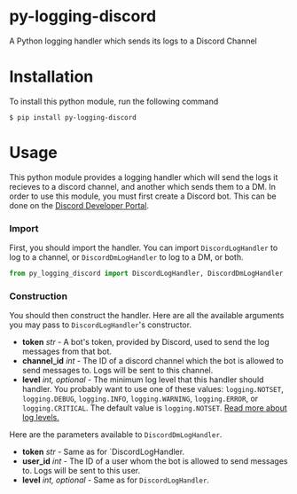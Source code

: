 # py-logging-discord
A Python logging handler which sends its logs to a Discord Channel

# Installation

To install this python module, run the following command

```
$ pip install py-logging-discord
```

# Usage

This python module provides a logging handler which will send the logs it recieves to a discord channel, and another which sends them to a DM. In order to use this module, you must first create a Discord bot. This can be done on the [Discord Developer Portal](https://discord.com/developers/applications).

### Import

First, you should import the handler. You can import `DiscordLogHandler` to log to a channel, or `DiscordDmLogHandler` to log to a DM, or both.

```py
from py_logging_discord import DiscordLogHandler, DiscordDmLogHandler
```

### Construction

You should then construct the handler. Here are all the available arguments you may pass to `DiscordLogHandler`'s constructor.

- **token** *str* - A bot's token, provided by Discord, used to send the log messages from that bot.
- **channel_id** *int* - The ID of a discord channel which the bot is allowed to send messages to. Logs will be sent to this channel.
- **level** *int, optional* - The minimum log level that this handler should handler. You probably want to use one of these values: `logging.NOTSET`, `logging.DEBUG`, `logging.INFO`, `logging.WARNING`, `logging.ERROR`, or `logging.CRITICAL`. The default value is `logging.NOTSET`. [Read more about log levels.](https://docs.python.org/3/library/logging.html#logging-levels)

Here are the parameters available to `DiscordDmLogHandler`.

- **token** *str* - Same as for `DiscordLogHandler.
- **user_id** *int* - The ID of a user whom the bot is allowed to send messages to. Logs will be sent to this user.
- **level** *int, optional* - Same as for `DiscordLogHandler`.


